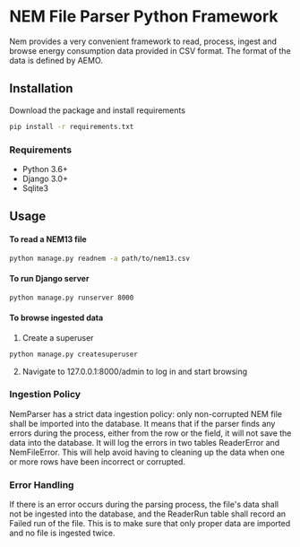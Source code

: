 # NEM File Parser Python Framework

Nem provides a very convenient framework to read, process, ingest and browse energy consumption data provided in CSV format. The format of the data is defined by AEMO. 

## Installation

Download the package and install requirements

```sh
pip install -r requirements.txt
```


### Requirements

-   Python 3.6+
-   Django 3.0+
-   Sqlite3

## Usage

#### To read a NEM13 file 

```sh
python manage.py readnem -a path/to/nem13.csv
```

#### To run Django server

```sh
python manage.py runserver 8000
```

#### To browse ingested data 

1. Create a superuser
```sh
python manage.py createsuperuser
```
2. Navigate to 127.0.0.1:8000/admin to log in and start browsing

### Ingestion Policy

NemParser has a strict data ingestion policy: only non-corrupted NEM file shall be imported into the database. It means that if the parser finds any errors during the process, either from the row or the field, it will not save the data into the database. It will log the errors in two tables ReaderError and NemFileError. This will help avoid having to cleaning up the data when one or more rows have been incorrect or corrupted. 

### Error Handling

If there is an error occurs during the parsing process, the file's data shall not be ingested into the database, and the ReaderRun table shall record an Failed run of the file. This is to make sure that only proper data are imported and no file is ingested twice.